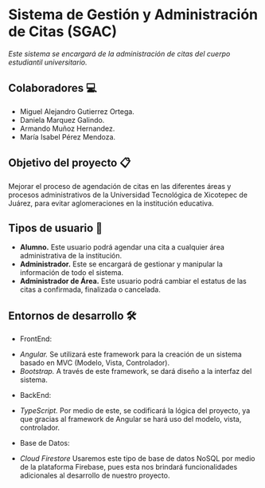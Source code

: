 # Sistema de Gestión y Administración de Citas (SGAC)
_Este sistema se encargará de la administración de citas del cuerpo estudiantil universitario._

## Colaboradores 💻
* Miguel Alejandro Gutierrez Ortega.
* Daniela Marquez Galindo.
* Armando Muñoz Hernandez.
* María Isabel Pérez Mendoza.

## Objetivo del proyecto 📋
Mejorar el proceso de agendación de citas en las diferentes áreas y procesos administrativos de la Universidad Tecnológica de Xicotepec de Juárez, para evitar aglomeraciones en la institución educativa.

## Tipos de usuario 👥
* **Alumno.** Este usuario podrá agendar una cita a cualquier área administrativa de la institución.
* **Administrador.** Este se encargará de gestionar y manipular la información de todo el sistema.
* **Administrador de Área.** Este usuario podrá cambiar el estatus de las citas a confirmada, finalizada o cancelada.

## Entornos de desarrollo 🛠️
* FrontEnd:
- _Angular._ Se utilizará este framework para la creación de un sistema basado en MVC (Modelo, Vista, Controlador).
- _Bootstrap._ A través de este framework, se dará diseño a la interfaz del sistema.

* BackEnd:
- _TypeScript._ Por medio de este, se codificará la lógica del proyecto, ya que gracias al framework de Angular se hará uso del modelo, vista, controlador.

* Base de Datos:
- _Cloud Firestore_ Usaremos este tipo de base de datos NoSQL por medio de la plataforma Firebase, pues esta nos brindará funcionalidades adicionales al desarrollo de nuestro proyecto.

